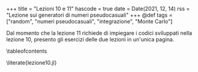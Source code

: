 +++
title = "Lezioni 10 e 11"
hascode = true
date = Date(2021, 12, 14)
rss = "Lezione sui generatori di numeri pseudocasuali"
+++
@def tags = ["random", "numeri pseudocasuali", "integrazione", "Monte Carlo"]

Dal momento che la lezione 11 richiede di impiegare i codici
sviluppati nella lezione 10, presento gli esercizi delle due lezioni
in un'unica pagina.

\tableofcontents <!-- you can use \toc as well -->

\literate{lezione10.jl}
